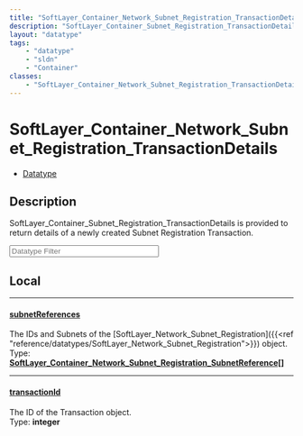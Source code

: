 ```yaml
---
title: "SoftLayer_Container_Network_Subnet_Registration_TransactionDetails"
description: "SoftLayer_Container_Subnet_Registration_TransactionDetails is provided to return details of a newly created Subnet Regis... "
layout: "datatype"
tags:
    - "datatype"
    - "sldn"
    - "Container"
classes:
    - "SoftLayer_Container_Network_Subnet_Registration_TransactionDetails"
---
```


# SoftLayer_Container_Network_Subnet_Registration_TransactionDetails
<div id='service-datatype'>
    <ul id='sldn-reference-tabs'>
        <li id='datatype'> <a href='/reference/datatypes/SoftLayer_Container_Network_Subnet_Registration_TransactionDetails' >Datatype</a></li>
    </ul>
</div>

## Description 


SoftLayer_Container_Subnet_Registration_TransactionDetails is provided to return details of a newly created Subnet Registration Transaction. 





<!-- Filer BEGIN -->
<div class="view-filters">
        <div class="clearfix">
            <div class="search-input-box">
                <input placeholder="Datatype Filter" onkeyup="titleSearch(inputId='prop-input', divId='properties', elementClass='prop-row')" 
                    type="text" id="prop-input" value="" size="30" maxlength="128" class="form-text">
            </div>
        </div>
</div>
<!-- Filer END -->

<div id="properties" class="content">
<div id="localProperties" class="prop-content" >

## Local
<div class="prop-row">

-----
[subnetReferences]: #subnetreferences
#### [subnetReferences]
The IDs and Subnets of the [SoftLayer_Network_Subnet_Registration]({{<ref "reference/datatypes/SoftLayer_Network_Subnet_Registration">}}) object.  
<span class="type-label">Type: </span>**<a href='/reference/datatypes/SoftLayer_Container_Network_Subnet_Registration_SubnetReference'>SoftLayer_Container_Network_Subnet_Registration_SubnetReference[] </a>**  



</div>
<div class="prop-row">

-----
[transactionId]: #transactionid
#### [transactionId]
The ID of the Transaction object.  
<span class="type-label">Type: </span>**integer**  



</div>
</div>
<!-- LOCAL PROPERTY END -->

</div>


